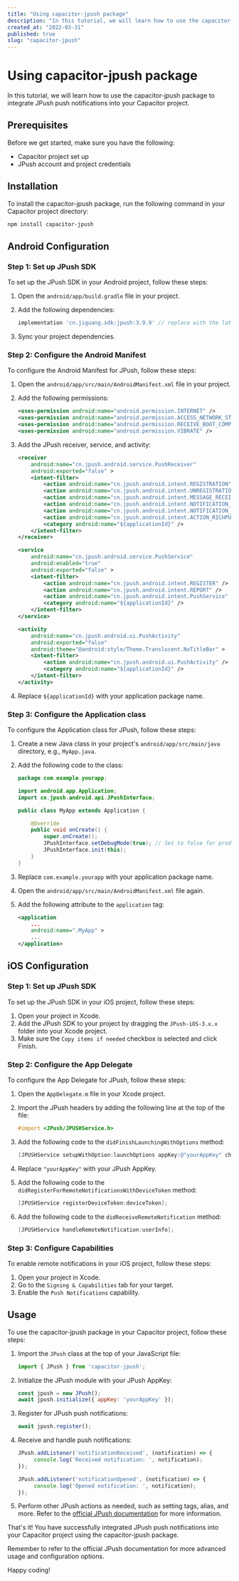 ```yaml
---
title: "Using capacitor-jpush package"
description: "In this tutorial, we will learn how to use the capacitor-jpush package to integrate JPush push notifications into your Capacitor project."
created_at: "2022-03-31"
published: true
slug: "capacitor-jpush"
---
```


# Using capacitor-jpush package

In this tutorial, we will learn how to use the capacitor-jpush package to integrate JPush push notifications into your Capacitor project.

## Prerequisites

Before we get started, make sure you have the following:

- Capacitor project set up
- JPush account and project credentials

## Installation

To install the capacitor-jpush package, run the following command in your Capacitor project directory:

```bash
npm install capacitor-jpush
```

## Android Configuration

### Step 1: Set up JPush SDK

To set up the JPush SDK in your Android project, follow these steps:

1. Open the `android/app/build.gradle` file in your project.
2. Add the following dependencies:

   ```groovy
   implementation 'cn.jiguang.sdk:jpush:3.9.9' // replace with the latest JPush SDK version
   ```

3. Sync your project dependencies.

### Step 2: Configure the Android Manifest

To configure the Android Manifest for JPush, follow these steps:

1. Open the `android/app/src/main/AndroidManifest.xml` file in your project.
2. Add the following permissions:

   ```xml
   <uses-permission android:name="android.permission.INTERNET" />
   <uses-permission android:name="android.permission.ACCESS_NETWORK_STATE" />
   <uses-permission android:name="android.permission.RECEIVE_BOOT_COMPLETED" />
   <uses-permission android:name="android.permission.VIBRATE" /> 
   ```

3. Add the JPush receiver, service, and activity:

   ```xml
   <receiver
       android:name="cn.jpush.android.service.PushReceiver"
       android:exported="false" >
       <intent-filter>
           <action android:name="cn.jpush.android.intent.REGISTRATION" />
           <action android:name="cn.jpush.android.intent.UNREGISTRATION" />
           <action android:name="cn.jpush.android.intent.MESSAGE_RECEIVED" />
           <action android:name="cn.jpush.android.intent.NOTIFICATION_RECEIVED_PROXY" />
           <action android:name="cn.jpush.android.intent.NOTIFICATION_OPENED_PROXY" />
           <action android:name="cn.jpush.android.intent.ACTION_RICHPUSH_CALLBACK" />
           <category android:name="${applicationId}" />
       </intent-filter>
   </receiver>

   <service
       android:name="cn.jpush.android.service.PushService"
       android:enabled="true"
       android:exported="false" >
       <intent-filter>
           <action android:name="cn.jpush.android.intent.REGISTER" />
           <action android:name="cn.jpush.android.intent.REPORT" />
           <action android:name="cn.jpush.android.intent.PushService" />
           <category android:name="${applicationId}" />
       </intent-filter>
   </service>

   <activity
       android:name="cn.jpush.android.ui.PushActivity"
       android:exported="false"
       android:theme="@android:style/Theme.Translucent.NoTitleBar" >
       <intent-filter>
           <action android:name="cn.jpush.android.ui.PushActivity" />
           <category android:name="${applicationId}" />
       </intent-filter>
   </activity>
   ```

4. Replace `${applicationId}` with your application package name.

### Step 3: Configure the Application class

To configure the Application class for JPush, follow these steps:

1. Create a new Java class in your project's `android/app/src/main/java` directory, e.g., `MyApp.java`.
2. Add the following code to the class:

   ```java
   package com.example.yourapp;

   import android.app.Application;
   import cn.jpush.android.api.JPushInterface;

   public class MyApp extends Application {

       @Override
       public void onCreate() {
           super.onCreate();
           JPushInterface.setDebugMode(true); // Set to false for production
           JPushInterface.init(this);
       }
   }
   ```

3. Replace `com.example.yourapp` with your application package name.

4. Open the `android/app/src/main/AndroidManifest.xml` file again.
5. Add the following attribute to the `application` tag:

   ```xml
   <application
       ...
       android:name=".MyApp" >
       ...
   </application>
   ```

## iOS Configuration

### Step 1: Set up JPush SDK

To set up the JPush SDK in your iOS project, follow these steps:

1. Open your project in Xcode.
2. Add the JPush SDK to your project by dragging the `JPush-iOS-3.x.x` folder into your Xcode project.
3. Make sure the `Copy items if needed` checkbox is selected and click Finish.

### Step 2: Configure the App Delegate

To configure the App Delegate for JPush, follow these steps:

1. Open the `AppDelegate.m` file in your Xcode project.
2. Import the JPush headers by adding the following line at the top of the file:

   ```objective-c
   #import <JPush/JPUSHService.h>
   ```

3. Add the following code to the `didFinishLaunchingWithOptions` method:

   ```objective-c
   [JPUSHService setupWithOption:launchOptions appKey:@"yourAppKey" channel:@"App Store" apsForProduction:YES];
   ```

4. Replace `"yourAppKey"` with your JPush AppKey.

5. Add the following code to the `didRegisterForRemoteNotificationsWithDeviceToken` method:

   ```objective-c
   [JPUSHService registerDeviceToken:deviceToken];
   ```

6. Add the following code to the `didReceiveRemoteNotification` method:

   ```objective-c
   [JPUSHService handleRemoteNotification:userInfo];
   ```

### Step 3: Configure Capabilities

To enable remote notifications in your iOS project, follow these steps:

1. Open your project in Xcode.
2. Go to the `Signing & Capabilities` tab for your target.
3. Enable the `Push Notifications` capability.

## Usage

To use the capacitor-jpush package in your Capacitor project, follow these steps:

1. Import the `JPush` class at the top of your JavaScript file:

   ```javascript
   import { JPush } from 'capacitor-jpush';
   ```

2. Initialize the JPush module with your JPush AppKey:

   ```javascript
   const jpush = new JPush();
   await jpush.initialize({ appKey: 'yourAppKey' });
   ```

3. Register for JPush push notifications:

   ```javascript
   await jpush.register();
   ```

4. Receive and handle push notifications:

   ```javascript
   JPush.addListener('notificationReceived', (notification) => {
        console.log('Received notification: ', notification);
   });

   JPush.addListener('notificationOpened', (notification) => {
        console.log('Opened notification: ', notification);
   });
   ```

5. Perform other JPush actions as needed, such as setting tags, alias, and more. Refer to the [official JPush documentation](https://docs.jiguang.cn/) for more information.

That's it! You have successfully integrated JPush push notifications into your Capacitor project using the capacitor-jpush package.

Remember to refer to the official JPush documentation for more advanced usage and configuration options.

Happy coding!